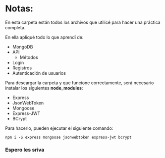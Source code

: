 # Notas:

En esta carpeta están todos los archivos que utilicé para hacer una práctica completa.

En ella apliqué todo lo que aprendí de:
* MongoDB
* API
    * Métodos
* Login
* Registros
* Autenticación de usuarios

Para descargar la carpeta y que funcione correctamente, será necesario instalar los siguientes __node_modules__:
* Express
* JsonWebToken
* Mongoose
* Express-JWT
* BCrypt

Para hacerlo, pueden ejecutar el siguiente comando:

```
npm i -S express mongoose jsonwebtoken express-jwt bcrypt
```

### Espero les sriva